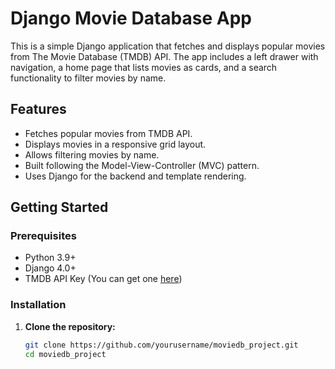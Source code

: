 # Django Movie Database App

This is a simple Django application that fetches and displays popular movies from The Movie Database (TMDB) API. The app includes a left drawer with navigation, a home page that lists movies as cards, and a search functionality to filter movies by name.

## Features

- Fetches popular movies from TMDB API.
- Displays movies in a responsive grid layout.
- Allows filtering movies by name.
- Built following the Model-View-Controller (MVC) pattern.
- Uses Django for the backend and template rendering.

## Getting Started

### Prerequisites

- Python 3.9+
- Django 4.0+
- TMDB API Key (You can get one [here](https://www.themoviedb.org/documentation/api))

### Installation

1. **Clone the repository:**

   ```bash
   git clone https://github.com/yourusername/moviedb_project.git
   cd moviedb_project

